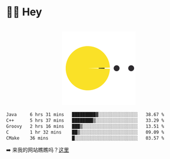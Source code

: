 
# 👋🏻 Hey
<div align="center">
	<br>
	<img src="https://raw.githubusercontent.com/Aniket965/Aniket965/master/pacman.svg?sanitize=true" width="200" height="200">
	<br>
</div>

<!--START_SECTION:waka-->
```text
Java     6 hrs 31 mins   █████████▓░░░░░░░░░░░░░░░   38.67 % 
C++      5 hrs 37 mins   ████████▒░░░░░░░░░░░░░░░░   33.29 % 
Groovy   2 hrs 16 mins   ███▒░░░░░░░░░░░░░░░░░░░░░   13.51 % 
C        1 hr 32 mins    ██▒░░░░░░░░░░░░░░░░░░░░░░   09.09 % 
CMake    36 mins         █░░░░░░░░░░░░░░░░░░░░░░░░   03.57 % 
```
<!--END_SECTION:waka-->

 ➡️  来我的网站瞧瞧吗？[这里](https://www.shaolongfei.com)
